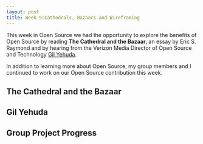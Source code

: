 ```yaml
---
layout: post
title: Week 9:Cathedrals, Bazaars and Wireframing
---
```


This week in Open Source we had the opportunity to explore the benefits of Open Source by reading **The Cathedral and the Bazaar**, an essay by Eric S. Raymond and by hearing from the Verizon Media Director of Open Source and Technology [Gil Yehuda](https://www.linkedin.com/in/gilyehuda/detail/recent-activity/posts/).

In addition to learning more about Open Source, my group members and I continued to work on our Open Source contribution this week. 


## The Cathedral and the Bazaar


## Gil Yehuda 


## Group Project Progress 

